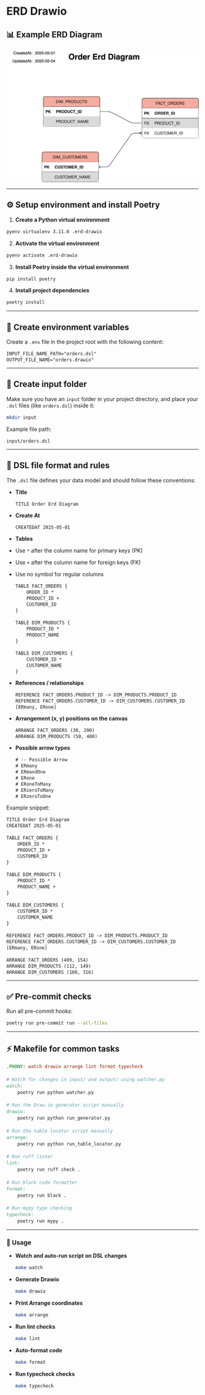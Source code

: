 # ERD Drawio

## 📊 Example ERD Diagram

![Order ERD Diagram](docs/erd_diagram.drawio.svg)

---


## ⚙️ Setup environment and install Poetry

1. **Create a Python virtual environment**

```bash
pyenv virtualenv 3.11.0 .erd-drawio
```

2. **Activate the virtual environment**

```bash
pyenv activate .erd-drawio
```

3. **Install Poetry inside the virtual environment**

```bash
pip install poetry
```

4. **Install project dependencies**

```bash
poetry install
```

---

## 🌱 Create environment variables

Create a `.env` file in the project root with the following content:

```env
INPUT_FILE_NAME_PATH="orders.dsl"
OUTPUT_FILE_NAME="orders.drawio"
```

---

## 📂 Create input folder

Make sure you have an `input` folder in your project directory, and place your `.dsl` files (like `orders.dsl`) inside it:

```bash
mkdir input
```

Example file path:

```
input/orders.dsl
```

---

## 📏 DSL file format and rules

The `.dsl` file defines your data model and should follow these conventions:

* **Title**

  ```dsl
  TITLE Order Erd Diagram
  ```

* **Create At**
  ```dsl
  CREATEDAT 2025-05-01
  ```

* **Tables**
* Use `*` after the column name for primary keys (PK)

* Use `+` after the column name for foreign keys (FK)

* Use no symbol for regular columns

  ```dsl
  TABLE FACT_ORDERS {
      ORDER_ID *
      PRODUCT_ID +
      CUSTOMER_ID
  }

  TABLE DIM_PRODUCTS {
      PRODUCT_ID *
      PRODUCT_NAME
  }

  TABLE DIM_CUSTOMERS {
      CUSTOMER_ID *
      CUSTOMER_NAME
  }
  ```

* **References / relationships**

  ```dsl
  REFERENCE FACT_ORDERS.PRODUCT_ID -> DIM_PRODUCTS.PRODUCT_ID
  REFERENCE FACT_ORDERS.CUSTOMER_ID -> DIM_CUSTOMERS.CUSTOMER_ID [ERmany, ERone]
  ```

* **Arrangement (x, y) positions on the canvas**

  ```dsl
  ARRANGE FACT_ORDERS (30, 200)
  ARRANGE DIM_PRODUCTS (50, 400)
  ```

* **Possible arrow types**

  ```dsl
  # -- Possible Arrow
  # ERmany
  # ERmandOne
  # ERone
  # ERoneToMany
  # ERzeroToMany
  # ERzeroToOne
  ```

Example snippet:

```dsl
TITLE Order Erd Diagram
CREATEDAT 2025-05-01

TABLE FACT_ORDERS {
    ORDER_ID *
    PRODUCT_ID +
    CUSTOMER_ID 
}

TABLE DIM_PRODUCTS {
    PRODUCT_ID *
    PRODUCT_NAME +
}

TABLE DIM_CUSTOMERS {
    CUSTOMER_ID *
    CUSTOMER_NAME
}

REFERENCE FACT_ORDERS.PRODUCT_ID -> DIM_PRODUCTS.PRODUCT_ID
REFERENCE FACT_ORDERS.CUSTOMER_ID -> DIM_CUSTOMERS.CUSTOMER_ID [ERmany, ERone]

ARRANGE FACT_ORDERS (409, 154)
ARRANGE DIM_PRODUCTS (112, 149)
ARRANGE DIM_CUSTOMERS (108, 316)
```

---

## ✅ Pre-commit checks

Run all pre-commit hooks:

```bash
poetry run pre-commit run --all-files
```

---

## ⚡ Makefile for common tasks


```makefile
.PHONY: watch drawio arrange lint format typecheck

# Watch for changes in input/ and output/ using watcher.py
watch:
	poetry run python watcher.py

# Run the Draw.io generator script manually
drawio:
	poetry run python run_generator.py

# Run the table locator script manually
arrange:
	poetry run python run_table_locator.py

# Run ruff linter
lint:
	poetry run ruff check .

# Run black code formatter
format:
	poetry run black .

# Run mypy type checking
typecheck:
	poetry run mypy .
```

---

### 🚀 Usage

* **Watch and auto-run script on DSL changes**

  ```bash
  make watch
  ```

* **Generate Drawio**
  ```bash
  make drawio
  ```

* **Print Arrange coordinates**
  ```bash
  make arrange
  ```

* **Run lint checks**

  ```bash
  make lint
  ```

* **Auto-format code**

  ```bash
  make format
  ```
* **Run typecheck checks**

  ```bash
  make typecheck
  ```

